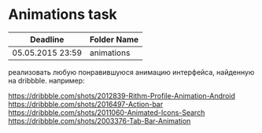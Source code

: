 # Animations task

Deadline         | Folder Name
-----------------|---------
05.05.2015 23:59 | animations

реализовать любую понравившуюся анимацию интерфейса, найденную на dribbble. например:

https://dribbble.com/shots/2012839-Rithm-Profile-Animation-Android
https://dribbble.com/shots/2016497-Action-bar
https://dribbble.com/shots/2011060-Animated-Icons-Search
https://dribbble.com/shots/2003376-Tab-Bar-Animation
